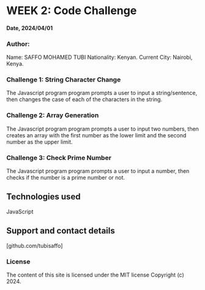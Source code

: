 # WEEK 2: Code Challenge

#### Date, 2024/04/01

### Author:

Name: SAFFO MOHAMED TUBI
Nationality: Kenyan.
Current City: Nairobi, Kenya.

### Challenge 1: String Character Change

The Javascript program program prompts a user to input a string/sentence, then changes the case of each of the characters in the string.

### Challenge 2: Array Generation

The Javascript program program prompts a user to input two numbers, then creates an array with the first number as the lower limit and the second number as the upper limit.

### Challenge 3: Check Prime Number

The Javascript program program prompts a user to input a number, then checks if the number is a prime number or not.

## Technologies used

JavaScript

## Support and contact details

[github.com/tubisaffo]

### License

The content of this site is licensed under the MIT license Copyright (c) 2024.
